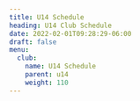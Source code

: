 ```yaml
---
title: U14 Schedule
heading: U14 Club Schedule
date: 2022-02-01T09:28:29-06:00
draft: false
menu:
  club:
    name: U14 Schedule
    parent: u14
    weight: 110
---
```


